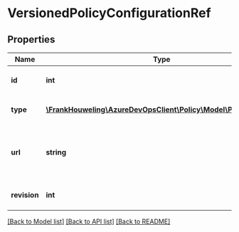 # VersionedPolicyConfigurationRef

## Properties
Name | Type | Description | Notes
------------ | ------------- | ------------- | -------------
**id** | **int** | The policy configuration ID. | [optional] 
**type** | [**\FrankHouweling\AzureDevOpsClient\Policy\Model\PolicyTypeRef**](PolicyTypeRef.md) | The policy configuration type. | [optional] 
**url** | **string** | The URL where the policy configuration can be retrieved. | [optional] 
**revision** | **int** | The policy configuration revision ID. | [optional] 

[[Back to Model list]](../README.md#documentation-for-models) [[Back to API list]](../README.md#documentation-for-api-endpoints) [[Back to README]](../README.md)


